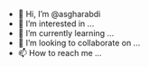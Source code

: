 - 👋 Hi, I’m @asgharabdi
- 👀 I’m interested in ...
- 🌱 I’m currently learning ...
- 💞️ I’m looking to collaborate on ...
- 📫 How to reach me ...

<!---
asgharabdi/asgharabdi is a ✨ special ✨ repository because its `README.md` (this file) appears on your GitHub profile.
You can click the Preview link to take a look at your changes.
--->
